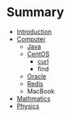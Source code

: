 # Summary

* [Introduction](README.md)
* [Computer](computer.md)
  * [Java](computer/java.md)
  * [CentOS](computer/centos.md)
    * [curl](computer/centos/curl.md)
    * find
  * [Oracle](computer/oracle.md)
  * [Redis](computer/redis.md)
  * MacBook
* [Mathmatics](mathmatics.md)
* [Physics](physics.md)

